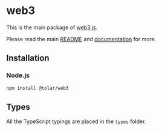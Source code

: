 # web3

This is the main package of [web3.js][repo].

Please read the main [README][repo-readme] and [documentation][docs] for more.

## Installation

### Node.js

```bash
npm install @tolar/web3
```

## Types

All the TypeScript typings are placed in the `types` folder.

[docs]: https://tolar-clients.kwiki.io/docs/web3js
[repo]: https://github.com/Tolar-HashNET/web3js
[repo-readme]: https://github.com/Tolar-HashNET/web3js/blob/master/packages/web3/README.md
